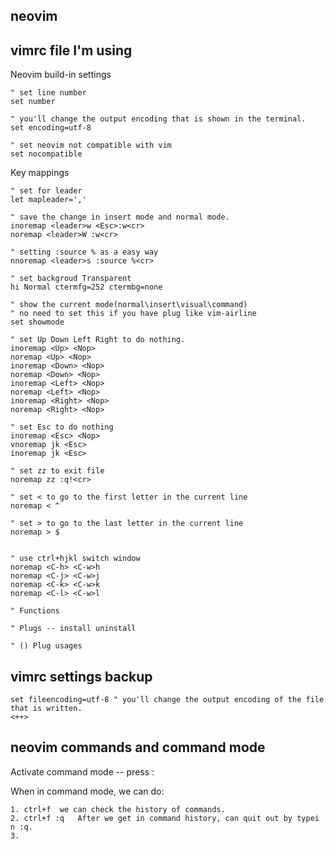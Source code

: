 neovim
--------
## vimrc file I'm using

Neovim build-in settings
```
" set line number
set number

" you'll change the output encoding that is shown in the terminal.
set encoding=utf-8 

" set neovim not compatible with vim
set nocompatible 
```


Key mappings
```
" set for leader
let mapleader=','

" save the change in insert mode and normal mode.
inoremap <leader>w <Esc>:w<cr>
noremap <leader>W :w<cr>

" setting :source % as a easy way
nnoremap <leader>s :source %<cr>

" set backgroud Transparent
hi Normal ctermfg=252 ctermbg=none

" show the current mode(normal\insert\visual\command)
" no need to set this if you have plug like vim-airline
set showmode

" set Up Down Left Right to do nothing.
inoremap <Up> <Nop>
noremap <Up> <Nop>
inoremap <Down> <Nop>
noremap <Down> <Nop>
inoremap <Left> <Nop>
noremap <Left> <Nop>
inoremap <Right> <Nop>
noremap <Right> <Nop>

" set Esc to do nothing
inoremap <Esc> <Nop>
vnoremap jk <Esc>
inoremap jk <Esc>

" set zz to exit file
noremap zz :q!<cr>

" set < to go to the first letter in the current line
noremap < ^

" set > to go to the last letter in the current line
noremap > $


" use ctrl+hjkl switch window
noremap <C-h> <C-w>h
noremap <C-j> <C-w>j
noremap <C-k> <C-w>k
noremap <C-l> <C-w>l

```

```
" Functions
```
```
" Plugs -- install uninstall 
```

```
" () Plug usages
```



## vimrc settings backup
```
set fileencoding=utf-8 " you'll change the output encoding of the file that is written.
<++>
```

## neovim commands and command mode
Activate command mode -- press : 

When in command mode, we can do:
```
1. ctrl+f  we can check the history of commands.
2. ctrl+f :q   After we get in command history, can quit out by typei n :q.
3. 

